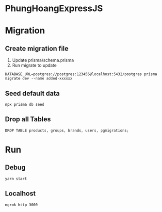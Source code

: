# PhungHoangExpressJS

# Migration
## Create migration file 
1. Update prisma/schema.prisma
2. Run migrate to update
```
DATABASE_URL=postgres://postgres:123456@localhost:5432/postgres prisma migrate dev --name added-xxxxxx
```

## Seed default data
```shell
npx prisma db seed
```

## Drop all Tables
```
DROP TABLE products, groups, brands, users, pgmigrations;
```

# Run
## Debug
```shell
yarn start
```
## Localhost
```shell
ngrok http 3000
```
